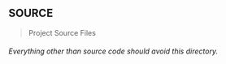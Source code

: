 ## SOURCE

> Project Source Files

###### Everything other than source code should avoid this directory.
